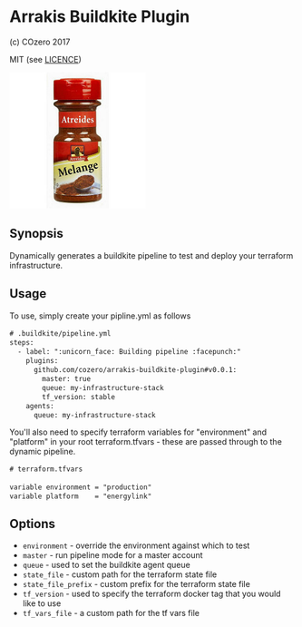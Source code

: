 # Arrakis Buildkite Plugin

(c) COzero 2017

MIT (see [LICENCE](LICENCE))

![Arrakis](arrakis.jpg)

## Synopsis

Dynamically generates a buildkite pipeline to test and deploy your terraform infrastructure.

## Usage

To use, simply create your pipline.yml as follows

```
# .buildkite/pipeline.yml
steps:
  - label: ":unicorn_face: Building pipeline :facepunch:"
    plugins:
      github.com/cozero/arrakis-buildkite-plugin#v0.0.1:
        master: true
        queue: my-infrastructure-stack
        tf_version: stable
    agents:
      queue: my-infrastructure-stack
```

You'll also need to specify terraform variables for "environment" and "platform" in your root terraform.tfvars - these are passed through to the dynamic pipeline.

```
# terraform.tfvars

variable environment = "production"
variable platform    = "energylink"
```

## Options

* `environment` - override the environment against which to test
* `master` - run pipeline mode for a master account
* `queue` - used to set the buildkite agent queue
* `state_file` - custom path for the terraform state file
* `state_file_prefix` - custom prefix for the terraform state file
* `tf_version` - used to specify the terraform docker tag that you would like to use
* `tf_vars_file` - a custom path for the tf vars file
